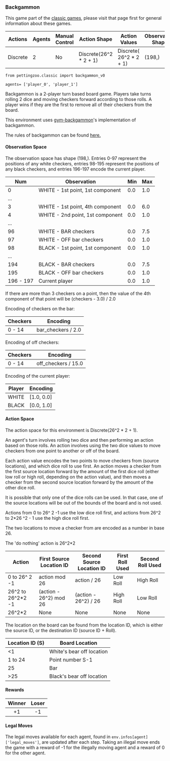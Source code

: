 ### Backgammon

This game part of the [classic games](../classic.md), please visit that page first for general information about these games.

| Actions | Agents | Manual Control | Action Shape | Action Values | Observation Shape | Observation Values | Num States |
|----------|---------|----------------|--------------|---------------|-------------------|--------------------|------------|
| Discrete           | 2       | No      | Discrete(26^2 * 2 + 1)              | Discrete( 26^2 * 2 + 1)            | (198,)             | [0, 7.5]                 | 10^26                  |

`from pettingzoo.classic import backgammon_v0`

`agents= ['player_0', 'player_1']`


Backgammon is a 2-player turn based board game. Players take turns rolling 2 dice and moving checkers forward according to those rolls. A player wins if they are the first to remove all of their checkers from the board.

This environment uses [gym-backgammon](https://github.com/dellalibera/gym-backgammon)'s implementation of backgammon.

The rules of backgammon can be found [here.](https://www.bkgm.com/rules.html)

#### Observation Space
The observation space has shape (198,). Entries 0-97 represent the positions of any white checkers, entries 98-195 represent the positions of any black checkers, and entries 196-197 encode the current player.

| Num       | Observation                                                         | Min  | Max  |
| --------- | -----------------------------------------------------------------   | ---- | ---- |
| 0         | WHITE - 1st point, 1st component                                    | 0.0  | 1.0  |
| ...         |                                     |   |   |
| 3         | WHITE - 1st point, 4th component                                    | 0.0  | 6.0  |
| 4         | WHITE - 2nd point, 1st component                                    | 0.0  | 1.0  |
| ...       |                                                                     |      |      |
| 96        | WHITE - BAR checkers                                                | 0.0  | 7.5  |
| 97        | WHITE - OFF bar checkers                                            | 0.0  | 1.0  |
| 98        | BLACK - 1st point, 1st component                                    | 0.0  | 1.0  |
| ...       |                                                                     |      |      |
| 194       | BLACK - BAR checkers                                                | 0.0  | 7.5  |
| 195       | BLACK - OFF bar checkers                                            | 0.0  | 1.0  |
| 196 - 197 | Current player                                                      | 0.0  | 1.0  |

If there are more than 3 checkers on a point, then the value of the 4th component of that point will be (checkers - 3.0) / 2.0

Encoding of checkers on the bar:

| Checkers | Encoding             |           
| -------- | -------------------- |
| 0 - 14   | bar_checkers / 2.0 |

Encoding of off checkers:

| Checkers | Encoding              |           
| -------- | --------------------- |
| 0 - 14   | off_checkers / 15.0 |

Encoding of the current player:

| Player  | Encoding   |           
| ------- | ---------- |
| WHITE   | [1.0, 0.0] |
| BLACK   | [0.0, 1.0] |

#### Action Space
The action space for this environment is Discrete(26^2 * 2 + 1).

An agent's turn involves rolling two dice and then performing an action based on those rolls. An action involves using the two dice values to move checkers from one point to another or off of the board.

Each action value encodes the two points to move checkers from (source locations), and which dice roll to use first. An action moves a checker from the first source location forward by the amount of the first dice roll (either low roll or high roll, depending on the action value), and then moves a checker from the second source location forward by the amount of the other dice roll.

It is possible that only one of the dice rolls can be used. In that case, one of the source locations will be out of the bounds of the board and is not used.

Actions from 0 to 26^ 2 -1 use the low dice roll first, and actions from 26^2 to 2*26 ^2 - 1 use the high dice roll first.

The two locations to move a checker from are encoded as a number in base 26.

The 'do nothing' action is 26^2*2

| Action  | First Source Location ID | Second Source Location ID|  First Roll Used | Second Roll Used |         
| ------- | ---------- |---------- |---------- |---------- |
| 0 to 26^ 2 -1   | action mod 26 | action / 26 | Low Roll | High Roll
| 26^2 to 26^2*2 -1   | (action - 26^2) mod 26 |(action - 26^2) / 26 | High Roll | Low Roll
| 26^2*2   | None |None | None | None |

The location on the board can be found from the location ID, which is either the source ID, or the destination ID (source ID + Roll).

| Location ID (S) | Board Location |
| ------- |  ------- |
| <1 | White's bear off location|
|1 to 24 | Point number S-1|
|25 | Bar|
|>25 | Black's bear off location|

#### Rewards

| Winner | Loser |
| :----: | :---: |
| +1     | -1    |

#### Legal Moves

The legal moves available for each agent, found in `env.infos[agent]['legal_moves']`, are updated after each step. Taking an illegal move ends the game with a reward of -1 for the illegally moving agent and a reward of 0 for the other agent.

